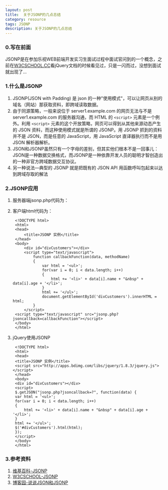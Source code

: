 ```yaml
---
layout: post
title:  关于JSONP的几点总结
category: resource
tags: JSONP
description: 关于JSONP的几点总结
---
```


### 0.写在前面
JSONP是在参加乐视WEB前端开发实习生面试过程中面试官问到的一个概念，之前在[W3CSCHOOL.CC](http://www.w3cschool.cc/jquery/jquery-tutorial.html)看jQuery文档的时候看见过，只是一闪而过，没想到面试就出现了...

### 1.什么是JSONP
1. JSONP(JSON with Padding) 是 json 的一种"使用模式"，可以让网页从别的域名（网站）那获取资料，即跨域读取数据。
2. 由于同源策略，一般来说位于 server1.example.com 的网页无法与不是 server1.example.com 的服务器沟通，而 HTML 的 `<script>` 元素是一个例外。利用 `<script>` 元素的这个开放策略，网页可以得到从其他来源动态产生的 JSON 资料，而这种使用模式就是所谓的 JSONP。用 JSONP 抓到的资料并不是 JSON，而是任意的 JavaScript，用 JavaScript 直译器执行而不是用 JSON 解析器解析。
3. JSON和JSONP虽然只有一个字母的差别，但其实他们根本不是一回事儿：JSON是一种数据交换格式，而JSONP是一种依靠开发人员的聪明才智创造出的一种非官方跨域数据交互协议。
4. 另一种说法—典型的 JSONP 就是把既有的 JSON API 用函数呼叫包起来以达到跨域存取的解法

### 2.JSONP应用
1. 服务器端jsonp.php代码为：  
>
<?php  
	header('Content-type: application/json');  
	//获取回调函数名  
	$jsoncallback = htmlspecialchars($_REQUEST ['jsoncallback']);  
	//json数据  
	$json_data = '[{"name":"PersonA","age":"12"},{"name":"PersonB","age":"21"}]';  
	//输出jsonp格式的数据  
	echo $jsoncallback . "(" . $json_data . ")";  
	?>  

2. 客户端html代码为：  

		<!DOCTYPE html>
		<html>
		<head>
    		<title>JSONP 实例</title>
		</head>
		<body>
    		<div id="divCustomers"></div>
    		<script type="text/javascript">
    		    function callbackFunction(data, methodName)
    	    	{
    	        	var html = '<ul>';
    	        	for(var i = 0; i < data.length; i++)
    	        	{
    	            	html += '<li>' + data[i].name + "&nbsp" + data[i].age + '</li>';
    	        	}
    	        	html += '</ul>';
    	        	document.getElementById('divCustomers').innerHTML = html;
    	    	}
    		</script>
		<script type="text/javascript" src="jsonp.php?jsoncallback=callbackFunction"></script>
		</body>
		</html>


3. jQuery使用JSONP

		<!DOCTYPE html>
		<html>
		<head>
		<title>JSONP 实例</title>
		<script src="http://apps.bdimg.com/libs/jquery/1.8.3/jquery.js"></script>	
		</head>
		<body>
		<div id="divCustomers"></div>
		<script>
		$.getJSON("jsonp.php?jsoncallback=?", function(data) {
		var html = '<ul>';
		for(var i = 0; i < data.length; i++)
		{
			html += '<li>' + data[i].name + "&nbsp" + data[i].age + '</li>';
		}
		html += '</ul>';
		$('#divCustomers').html(html); 
		});
		</script>
		</body>
		</html> 

### 3.参考资料
1. [维基百科-JSONP](http://zh.wikipedia.org/wiki/JSONP)
2. [W3CSCHOOL-JSONP](http://www.w3cschool.cc/json/json-jsonp.html)
3. [博客园-说说JSON和JSONP](http://www.cnblogs.com/dowinning/archive/2012/04/19/json-jsonp-jquery.html)